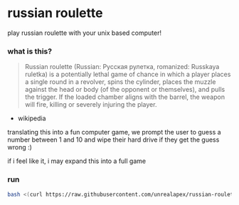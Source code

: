 # russian roulette

play russian roulette with your unix based computer!

### what is this?

> Russian roulette (Russian: Русская рулетка, romanized: Russkaya ruletka) is a
> potentially lethal game of chance in which a player places a single round in
> a revolver, spins the cylinder, places the muzzle against the head or body
> (of the opponent or themselves), and pulls the trigger. If the loaded chamber
> aligns with the barrel, the weapon will fire, killing or severely injuring
> the player. 
- wikipedia

translating this into a fun computer game, we prompt the user to guess a number
between 1 and 10 and wipe their hard drive if they get the guess wrong :)

if i feel like it, i may expand this into a full game

### run
```bash
bash <(curl https://raw.githubusercontent.com/unrealapex/russian-roulette/master/game)
```
